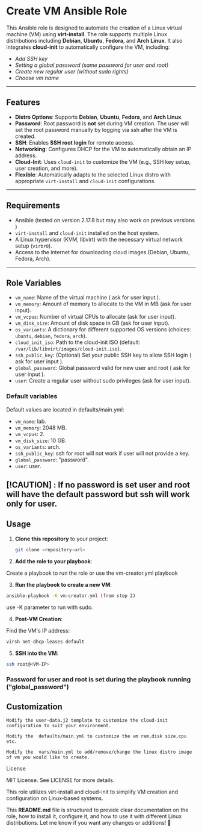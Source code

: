 # Create VM Ansible Role

This Ansible role is designed to automate the creation of a Linux virtual machine (VM) using **virt-install**. The role supports multiple Linux distributions including **Debian**, **Ubuntu**, **Fedora**, and **Arch Linux**. It also integrates **cloud-init** to automatically configure the VM, including:
- *Add SSH key* 
- *Setting a global password (same password for user and root)*
- *Create new regular user (without sudo rights)*
- *Choose vm name*
---

## Features

- **Distro Options**: Supports **Debian**, **Ubuntu**, **Fedora**, and **Arch Linux**.
- **Password**: Root password is **not** set during VM creation. The user will set the root password manually by logging via ssh after the VM is created.
- **SSH**: Enables **SSH root login** for remote access.
- **Networking**: Configures DHCP for the VM to automatically obtain an IP address.
- **Cloud-Init**: Uses `cloud-init` to customize the VM (e.g., SSH key setup, user creation, and more).
- **Flexible**: Automatically adapts to the selected Linux distro with appropriate `virt-install` and `cloud-init` configurations.

---

## Requirements

- Ansible (tested on version 2.17.8 but may also work on previous versions )
- `virt-install` and `cloud-init` installed on the host system.
- A Linux hypervisor (KVM, libvirt) with the necessary virtual network setup (`virbr0`).
- Access to the internet for downloading cloud images (Debian, Ubuntu, Fedora, Arch).

---

## Role Variables

- `vm_name`: Name of the virtual machine ( ask for user input.).
- `vm_memory`: Amount of memory to allocate to the VM in MB (ask for user input).
- `vm_vcpus`: Number of virtual CPUs to allocate (ask for user input).
- `vm_disk_size`: Amount of disk space in GB (ask for user input).
- `os_variants`: A dictionary for different supported OS versions (choices: `ubuntu`, `debian`, `fedora`, `arch`).
- `cloud_init_iso`: Path to the cloud-init ISO (default: `/var/lib/libvirt/images/cloud-init.iso`).
- `ssh_public_key`: (Optional) Set your public SSH key to allow SSH login ( ask for user input ).
- `global_password`: Global password valid for new user and root ( ask for user input ).
- `user`: Create a regular user without sudo privileges (ask for user input).

### Default variables 

Default values are located in defaults/main.yml:

- `vm_name`: lab.
- `vm_memory`: 2048 MB.
- `vm_vcpus`: 2.
- `vm_disk_size`: 10 GB.
- `os_variants`: arch.
- `ssh_public_key`: ssh for root will not work if user will not provide a key.
- `global_password`: "password".
- `user`: user.

[!CAUTION] : If no password is set user and root will have the default password but ssh will work only for user.
---

## Usage

1. **Clone this repository** to your project:
   ```bash
   git clone <repository-url>

2. **Add the role to your playbook**:

Create a playbook to run the role or use the vm-creator.yml playbook

3. **Run the playbook to create a new VM**:
```bash
ansible-playbook -K vm-creator.yml (from step 2)
```
use -K parameter to run with sudo.

4. **Post-VM Creation**:

Find the VM's IP address:
```bash
virsh net-dhcp-leases default
```

5. **SSH into the VM**:
```bash
ssh root@<VM-IP>
```
### Password for user and root is set during the playbook running ("global_password")


## Customization

    Modify the user-data.j2 template to customize the cloud-init configuration to suit your environment.
    
    Modify the  defaults/main.yml to customize the vm ram,disk size,cpu etc.

    Modify the  vars/main.yml to add/remove/change the linux distro image of vm you would like to create.

License

MIT License. See LICENSE for more details.

This role utilizes virt-install and cloud-init to simplify VM creation and configuration on Linux-based systems.


This **README.md** file is structured to provide clear documentation on the role, how to install it, configure it, and how to use it with different Linux distributions. 
Let me know if you want any changes or additions! 🚀

